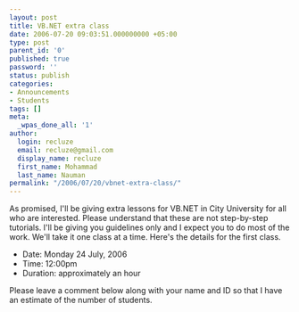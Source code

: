 ```yaml
---
layout: post
title: VB.NET extra class
date: 2006-07-20 09:03:51.000000000 +05:00
type: post
parent_id: '0'
published: true
password: ''
status: publish
categories:
- Announcements
- Students
tags: []
meta:
  _wpas_done_all: '1'
author:
  login: recluze
  email: recluze@gmail.com
  display_name: recluze
  first_name: Mohammad
  last_name: Nauman
permalink: "/2006/07/20/vbnet-extra-class/"
---
```

As promised, I'll be giving extra lessons for VB.NET in City University for all who are interested. Please understand that these are not step-by-step tutorials. I'll be giving you guidelines only and I expect you to do most of the work. We'll take it one class at a time. Here's the details for the first class.

- Date: Monday 24 July, 2006
- Time: 12:00pm
- Duration: approximately an hour

Please leave a comment below along with your name and ID so that I have an estimate of the number of students.


